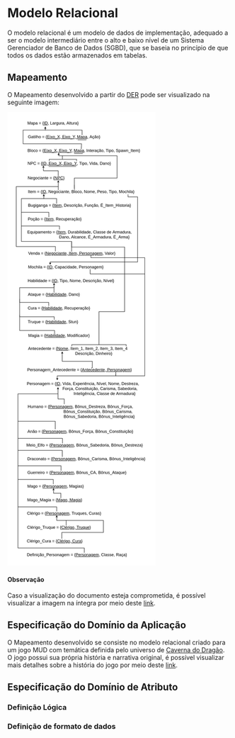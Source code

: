 # Modelo Relacional

O modelo relacional é um modelo de dados de implementação, adequado a ser o modelo intermediário entre o alto e baixo nível de um Sistema Gerenciador de Banco de Dados (SGBD), que se baseia no princípio de que todos os dados estão armazenados em tabelas.

## Mapeamento

O Mapeamento desenvolvido a partir do [DER](https://github.com/SBD1/Grupo12_Bruvic/blob/main/Modulo%201%20-%20DER/README.md) pode ser visualizado na seguinte imagem:

![Mapeamento Relacional](https://github.com/SBD1/Grupo12_Bruvic/blob/d37338b66ec5e65cb7960645a11dd74eacfd0095/Modulo%202%20-%20Modelo%20Relacional/mr_bruvic_v2.png)

#### Observação

Caso a visualização do documento esteja comprometida, é possível visualizar a imagem na íntegra por meio deste [link](https://github.com/SBD1/Grupo12_Bruvic/blob/d37338b66ec5e65cb7960645a11dd74eacfd0095/Modulo%202%20-%20Modelo%20Relacional/mr_bruvic_v2.png).

## Especificação do Domínio da Aplicação

O Mapeamento desenvolvido se consiste no modelo relacional criado para um jogo MUD com temática definida pelo universo de [Caverna do Dragão](https://pt.wikipedia.org/wiki/Dungeons_%26_Dragons). O jogo possui sua própria história e narrativa original, é possível visualizar mais detalhes sobre a história do jogo por meio deste [link](https://github.com/SBD1/Grupo12_Bruvic/blob/main/README.md).

## Especificação do Domínio de Atributo

### Definição Lógica


### Definição de formato de dados
